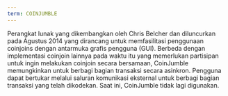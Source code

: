 ```yaml
---
term: COINJUMBLE
---
```


Perangkat lunak yang dikembangkan oleh Chris Belcher dan diluncurkan pada Agustus 2014 yang dirancang untuk memfasilitasi penggunaan coinjoins dengan antarmuka grafis pengguna (GUI). Berbeda dengan implementasi coinjoin lainnya pada waktu itu yang memerlukan partisipan untuk ingin melakukan coinjoin secara bersamaan, CoinJumble memungkinkan untuk berbagi bagian transaksi secara asinkron. Pengguna dapat bertukar melalui saluran komunikasi eksternal untuk berbagi bagian transaksi yang telah dikodekan. Saat ini, CoinJumble tidak lagi digunakan.